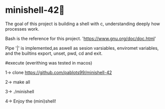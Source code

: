 # minishell-42🐐

The goal of this project is building a shell with c, understanding deeply how processes work.

Bash is the reference for this project.
'https://www.gnu.org/doc/doc.html'

Pipe '|' is implemented,as aswell as sesion varsiables, enviromet variables, and the builtins export, unset, pwd, cd and exit.


#execute
(everithing was tested in macos)

1-> clone https://github.com/pablots99/minishell-42

2-> make all

3-> ./minishell

4-> Enjoy the (mini)shell!




